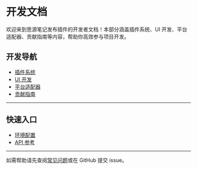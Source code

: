 # 开发文档

欢迎来到思源笔记发布插件的开发者文档！本部分涵盖插件系统、UI 开发、平台适配器、贡献指南等内容，帮助你高效参与项目开发。

## 开发导航

- [插件系统](/development/plugin-system/)
- [UI 开发](/development/ui/)
- [平台适配器](/development/platform-adaptors/)
- [贡献指南](/development/contributing)

---

## 快速入口

- [环境配置](/development/setup)
- [API 参考](/api/)

---

如需帮助请先查阅[常见问题](/faq/)或在 GitHub 提交 issue。 